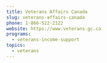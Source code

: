 ```yaml
---
title: Veterans Affairs Canada
slug: veterans-affairs-canada
phone: 1-866-522-2122
website: https://www.veterans.gc.ca
programs:
  - veterans-income-support
topics:
  - veterans
---
```


